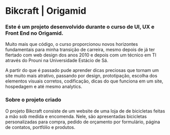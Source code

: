 <h1>Bikcraft | Origamid</h1>

<h3>Este é um projeto desenvolvido durante o curso de UI, UX e Front End no Origamid.</h3>

<p>Muito mais que código, o curso proporcionou novos horizontes fundamentais para minha transição de carreira, 
mesmo depois de já ter flertado com web design dos anos 2010 e depois com um técnico em TI através do Prouni 
na Universidade Estácio de Sá.</p>
<p>A partir do que é passado pude aprender dicas preciosas que tornam um site muito mais atrativo, passando por 
design, prototipação, escolha dos elementos visuais corretos, codificação, dicas do que funciona em um site, 
hospedagem e até mesmo analytics.</p>

<h3>Sobre o projeto criado</h3>

<p>O projeto Bikcraft consiste de um website de uma loja de de bicicletas feitas a mão sob medida e encomenda. 
Nele, são apresentadas bicicletas personalizadas para compra, pedido de orçamento por formulário, página de 
contatos, portfólio e produtos.</p>

